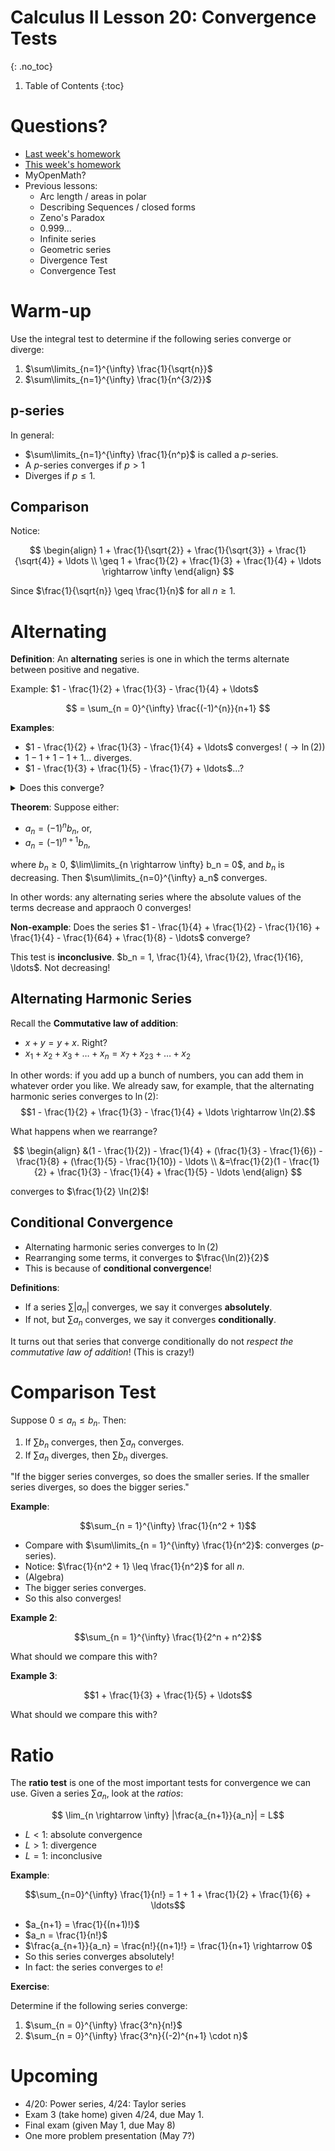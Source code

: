 # Calculus II Lesson 20: Convergence Tests
{: .no_toc}

1. Table of Contents
{:toc}

# Questions?

* [Last week's homework](lesson17.html#homework)
* [This week's homework](lesson19.html#homework)
* MyOpenMath?
* Previous lessons:
  * Arc length / areas in polar
  * Describing Sequences / closed forms
  * Zeno's Paradox
  * $0.999\ldots$
  * Infinite series
  * Geometric series
  * Divergence Test
  * Convergence Test

# Warm-up

Use the integral test to determine if the following series converge or diverge:

1. $\sum\limits_{n=1}^{\infty} \frac{1}{\sqrt{n}}$
2. $\sum\limits_{n=1}^{\infty} \frac{1}{n^{3/2}}$

## p-series

In general:

* $\sum\limits_{n=1}^{\infty} \frac{1}{n^p}$ is called a $p$-series.
* A $p$-series converges if $p > 1$
* Diverges if $p \leq 1$.

## Comparison

Notice:

$$
\begin{align}
1 + \frac{1}{\sqrt{2}} + \frac{1}{\sqrt{3}} + \frac{1}{\sqrt{4}} + \ldots \\
\geq 1 + \frac{1}{2} + \frac{1}{3} + \frac{1}{4} + \ldots \rightarrow \infty
\end{align}
$$

Since $\frac{1}{\sqrt{n}} \geq \frac{1}{n}$ for all $n \geq 1$.

# Alternating

**Definition**: An **alternating** series is one in which the terms alternate between positive and negative.

Example: $1 - \frac{1}{2} + \frac{1}{3} - \frac{1}{4} + \ldots$

$$ = \sum_{n = 0}^{\infty} \frac{(-1)^{n}}{n+1} $$

**Examples**:

* $1 - \frac{1}{2} + \frac{1}{3} - \frac{1}{4} + \ldots$ converges! ($\rightarrow \ln(2)$)
* $1 - 1 + 1 - 1 +1 \ldots$ diverges.
* $1 - \frac{1}{3} + \frac{1}{5} - \frac{1}{7} + \ldots$...?

<details>
<summary>Does this converge?</summary>
<p>This also converges! In fact this converges to $\frac{\pi}{4}$, giving us a formula to compute $\pi$! (This converges quite slowly, though...)</p>
</details>

**Theorem**: Suppose either:

* $a_n = (-1)^n b_n$, or,
* $a_n = (-1)^{n+1} b_n$,

where $b_n \geq 0$, $\lim\limits_{n \rightarrow \infty} b_n = 0$, and $b_n$ is decreasing. Then $\sum\limits_{n=0}^{\infty} a_n$ converges.

In other words: any alternating series where the absolute values of the terms decrease and appraoch 0 converges!

**Non-example**: Does the series $1 - \frac{1}{4} + \frac{1}{2} - \frac{1}{16} + \frac{1}{4} - \frac{1}{64} + \frac{1}{8} - \ldots$ converge?

This test is **inconclusive**. $b_n = 1, \frac{1}{4}, \frac{1}{2}, \frac{1}{16}, \ldots$. Not decreasing!

## Alternating Harmonic Series

Recall the **Commutative law of addition**:

* $x + y = y + x$. Right?
* $x_1 + x_2 + x_3 + \ldots + x_n = x_7 + x_{23} + \ldots + x_2$

In other words: if you add up a bunch of numbers, you can add them in whatever order you like. We already saw, for example, that the alternating harmonic series converges to $\ln(2)$: $$1 - \frac{1}{2} + \frac{1}{3} - \frac{1}{4}  + \ldots \rightarrow \ln(2).$$

What happens when we rearrange?

$$
\begin{align}
&(1 - \frac{1}{2}) - \frac{1}{4} + (\frac{1}{3} - \frac{1}{6}) - \frac{1}{8} + (\frac{1}{5} - \frac{1}{10}) - \ldots \\
&=\frac{1}{2}(1 - \frac{1}{2} + \frac{1}{3} - \frac{1}{4} + \frac{1}{5} - \ldots
\end{align}
$$

converges to $\frac{1}{2} \ln(2)$!

## Conditional Convergence

* Alternating harmonic series converges to $\ln(2)$
* Rearranging some terms, it converges to $\frac{\ln(2)}{2}$
* This is because of **conditional convergence**!

**Definitions**:

* If a series $\sum |a_n|$ converges, we say it converges **absolutely**.
* If not, but $\sum a_n$ converges, we say it converges **conditionally**.

It turns out that series that converge conditionally do not *respect the commutative law of addition*! (This is crazy!)

# Comparison Test

Suppose $0 \leq a_n \leq b_n$. Then:

1. If $\sum b_n$ converges, then $\sum a_n$ converges.
2. If $\sum a_n$ diverges, then $\sum b_n$ diverges.

"If the bigger series converges, so does the smaller series. If the smaller series diverges, so does the bigger series."

**Example**:

$$\sum_{n = 1}^{\infty} \frac{1}{n^2 + 1}$$

* Compare with $\sum\limits_{n = 1}^{\infty} \frac{1}{n^2}$: converges ($p$-series).
* Notice: $\frac{1}{n^2 + 1} \leq \frac{1}{n^2}$ for all $n$.
* (Algebra)
* The bigger series converges.
* So this also converges!

**Example 2**:

$$\sum_{n = 1}^{\infty} \frac{1}{2^n + n^2}$$

What should we compare this with?

**Example 3**:

$$1 + \frac{1}{3} + \frac{1}{5} + \ldots$$

What should we compare this with?

# Ratio

The **ratio test** is one of the most important tests for convergence we can use. Given a series $\sum a_n$, look at the *ratios*:

$$ \lim_{n \rightarrow \infty} |\frac{a_{n+1}}{a_n}| = L$$

* $L < 1$: absolute convergence
* $L > 1$: divergence
* $L = 1$: inconclusive

**Example**:

$$\sum_{n=0}^{\infty} \frac{1}{n!} = 1 + 1 + \frac{1}{2} + \frac{1}{6} + \ldots$$

* $a_{n+1} = \frac{1}{(n+1)!}$
* $a_n = \frac{1}{n!}$
* $\frac{a_{n+1}}{a_n} = \frac{n!}{(n+1)!} = \frac{1}{n+1} \rightarrow 0$
* So this series converges absolutely!
* In fact: the series converges to $e$!

**Exercise**:

Determine if the following series converge:

1. $\sum_{n = 0}^{\infty} \frac{3^n}{n!}$
2. $\sum_{n = 0}^{\infty} \frac{3^n}{(-2)^{n+1} \cdot n}$

# Upcoming

* 4/20: Power series, 4/24: Taylor series
* Exam 3 (take home) given 4/24, due May 1.
* Final exam (given May 1, due May 8)
* One more problem presentation (May 7?)